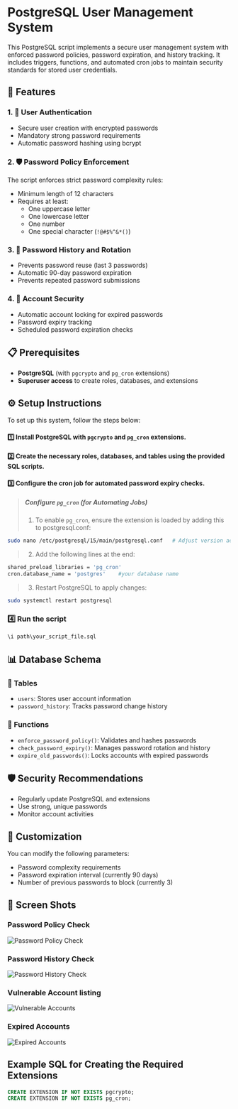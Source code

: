 # PostgreSQL User Management System

This PostgreSQL script implements a secure user management system with enforced password policies, password expiration, and history tracking. It includes triggers, functions, and automated cron jobs to maintain security standards for stored user credentials.

## 🌟 Features

### 1. 🔑 User Authentication
- Secure user creation with encrypted passwords
- Mandatory strong password requirements
- Automatic password hashing using bcrypt

### 2. 🛡️ Password Policy Enforcement
The script enforces strict password complexity rules:
- Minimum length of 12 characters
- Requires at least:
  - One uppercase letter
  - One lowercase letter
  - One number
  - One special character (`!@#$%^&*()`)

### 3. 🔄 Password History and Rotation
- Prevents password reuse (last 3 passwords)
- Automatic 90-day password expiration
- Prevents repeated password submissions

### 4. 🚨 Account Security
- Automatic account locking for expired passwords
- Password expiry tracking
- Scheduled password expiration checks

## 📋 Prerequisites

- **PostgreSQL** (with `pgcrypto` and `pg_cron` extensions)
- **Superuser access** to create roles, databases, and extensions

## ⚙️ Setup Instructions

To set up this system, follow the steps below:

#### 1️⃣ Install PostgreSQL with `pgcrypto` and `pg_cron` extensions.
#### 2️⃣ Create the necessary roles, databases, and tables using the provided SQL scripts.
#### 3️⃣ Configure the cron job for automated password expiry checks.
> ##### Configure `pg_cron` (for Automating Jobs)
>
>1. To enable `pg_cron`, ensure the extension is loaded by adding this to postgresql.conf:
```bash
sudo nano /etc/postgresql/15/main/postgresql.conf   # Adjust version accordingly
```
>2. Add the following lines at the end:
```bash
shared_preload_libraries = 'pg_cron'
cron.database_name = 'postgres'    #your database name
```
>3. Restart PostgreSQL to apply changes:
```bash
sudo systemctl restart postgresql
```
>
### 4️⃣ Run the script
```sql
\i path\your_script_file.sql
```

## 📊 Database Schema

### 📝 Tables
- `users`: Stores user account information
- `password_history`: Tracks password change history

### 🧩 Functions
- `enforce_password_policy()`: Validates and hashes passwords
- `check_password_expiry()`: Manages password rotation and history
- `expire_old_passwords()`: Locks accounts with expired passwords


## 🛡️ Security Recommendations

- Regularly update PostgreSQL and extensions
- Use strong, unique passwords
- Monitor account activities

## 🔧 Customization

You can modify the following parameters:
- Password complexity requirements
- Password expiration interval (currently 90 days)
- Number of previous passwords to block (currently 3)

## 📸 Screen Shots
### Password Policy Check
![Password Policy Check](https://github.com/user-attachments/assets/ecaa260b-4e64-44de-a8d7-966393f35434)
### Password History Check
![Password History Check](https://github.com/user-attachments/assets/f266e77f-976b-44df-926e-b88b69c52efa)
### Vulnerable Account listing
![Vulnerable Accounts](https://github.com/user-attachments/assets/f7b7365b-b4ee-4bea-8146-b738a2f8f6d4)
### Expired Accounts
![Expired Accounts](https://github.com/user-attachments/assets/f5538a92-9222-4841-9553-89d0d367f928)


## Example SQL for Creating the Required Extensions

```sql
CREATE EXTENSION IF NOT EXISTS pgcrypto;
CREATE EXTENSION IF NOT EXISTS pg_cron;
```